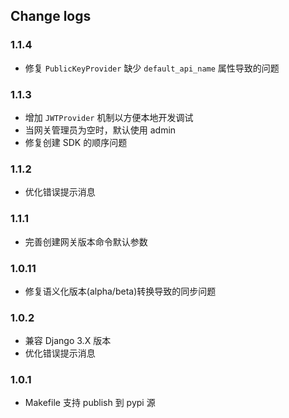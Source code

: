 ## Change logs

### 1.1.4

- 修复 `PublicKeyProvider` 缺少 `default_api_name` 属性导致的问题
### 1.1.3

- 增加 `JWTProvider` 机制以方便本地开发调试
- 当网关管理员为空时，默认使用 admin
- 修复创建 SDK 的顺序问题

### 1.1.2

- 优化错误提示消息

### 1.1.1

- 完善创建网关版本命令默认参数

### 1.0.11

- 修复语义化版本(alpha/beta)转换导致的同步问题

### 1.0.2

- 兼容 Django 3.X 版本
- 优化错误提示消息

### 1.0.1

- Makefile 支持 publish 到 pypi 源
